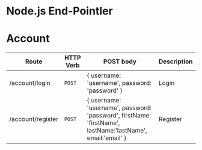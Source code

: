 # Node.js End-Pointler

# Account
| Route | HTTP Verb	 | POST body	 | Description	 |
| --- | --- | --- | --- |
| /account/login | `POST` | { username: 'username', password: 'password' } | Login
| /account/register | `POST` | { username: 'username', password: 'password', firstName: 'firstName', lastName:'lastName', email:'email' } | Register
